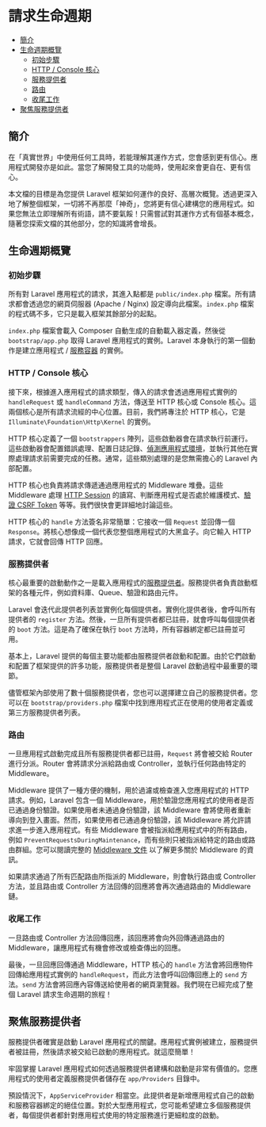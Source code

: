 # 請求生命週期

- [簡介](#introduction)
- [生命週期概覽](#lifecycle-overview)
    - [初始步驟](#first-steps)
    - [HTTP / Console 核心](#http-console-kernels)
    - [服務提供者](#service-providers)
    - [路由](#routing)
    - [收尾工作](#finishing-up)
- [聚焦服務提供者](#focus-on-service-providers)

<a name="introduction"></a>
## 簡介

在「真實世界」中使用任何工具時，若能理解其運作方式，您會感到更有信心。應用程式開發亦是如此。當您了解開發工具的功能時，使用起來會更自在、更有信心。

本文檔的目標是為您提供 Laravel 框架如何運作的良好、高層次概覽。透過更深入地了解整個框架，一切將不再那麼「神奇」，您將更有信心建構您的應用程式。如果您無法立即理解所有術語，請不要氣餒！只需嘗試對其運作方式有個基本概念，隨著您探索文檔的其他部分，您的知識將會增長。

<a name="lifecycle-overview"></a>
## 生命週期概覽

<a name="first-steps"></a>
### 初始步驟

所有對 Laravel 應用程式的請求，其進入點都是 `public/index.php` 檔案。所有請求都會透過您的網頁伺服器 (Apache / Nginx) 設定導向此檔案。`index.php` 檔案的程式碼不多，它只是載入框架其餘部分的起點。

`index.php` 檔案會載入 Composer 自動生成的自動載入器定義，然後從 `bootstrap/app.php` 取得 Laravel 應用程式的實例。Laravel 本身執行的第一個動作是建立應用程式 / [服務容器](/docs/{{version}}/container) 的實例。

<a name="http-console-kernels"></a>
### HTTP / Console 核心

接下來，根據進入應用程式的請求類型，傳入的請求會透過應用程式實例的 `handleRequest` 或 `handleCommand` 方法，傳送至 HTTP 核心或 Console 核心。這兩個核心是所有請求流經的中心位置。目前，我們將專注於 HTTP 核心，它是 `Illuminate\Foundation\Http\Kernel` 的實例。

HTTP 核心定義了一個 `bootstrappers` 陣列，這些啟動器會在請求執行前運行。這些啟動器會配置錯誤處理、配置日誌記錄、[偵測應用程式環境](/docs/{{version}}/configuration#environment-configuration)，並執行其他在實際處理請求前需要完成的任務。通常，這些類別處理的是您無需擔心的 Laravel 內部配置。

HTTP 核心也負責將請求傳遞通過應用程式的 Middleware 堆疊。這些 Middleware 處理 [HTTP Session](/docs/{{version}}/session) 的讀寫、判斷應用程式是否處於維護模式、[驗證 CSRF Token](/docs/{{version}}/csrf) 等等。我們很快會更詳細地討論這些。

HTTP 核心的 `handle` 方法簽名非常簡單：它接收一個 `Request` 並回傳一個 `Response`。將核心想像成一個代表您整個應用程式的大黑盒子。向它輸入 HTTP 請求，它就會回傳 HTTP 回應。

<a name="service-providers"></a>
### 服務提供者

核心最重要的啟動動作之一是載入應用程式的[服務提供者](/docs/{{version}}/providers)。服務提供者負責啟動框架的各種元件，例如資料庫、Queue、驗證和路由元件。

Laravel 會迭代此提供者列表並實例化每個提供者。實例化提供者後，會呼叫所有提供者的 `register` 方法。然後，一旦所有提供者都已註冊，就會呼叫每個提供者的 `boot` 方法。這是為了確保在執行 `boot` 方法時，所有容器綁定都已註冊並可用。

基本上，Laravel 提供的每個主要功能都由服務提供者啟動和配置。由於它們啟動和配置了框架提供的許多功能，服務提供者是整個 Laravel 啟動過程中最重要的環節。

儘管框架內部使用了數十個服務提供者，您也可以選擇建立自己的服務提供者。您可以在 `bootstrap/providers.php` 檔案中找到應用程式正在使用的使用者定義或第三方服務提供者列表。

<a name="routing"></a>
### 路由

一旦應用程式啟動完成且所有服務提供者都已註冊，`Request` 將會被交給 Router 進行分派。Router 會將請求分派給路由或 Controller，並執行任何路由特定的 Middleware。

Middleware 提供了一種方便的機制，用於過濾或檢查進入您應用程式的 HTTP 請求。例如，Laravel 包含一個 Middleware，用於驗證您應用程式的使用者是否已通過身份驗證。如果使用者未通過身份驗證，該 Middleware 會將使用者重新導向到登入畫面。然而，如果使用者已通過身份驗證，該 Middleware 將允許請求進一步進入應用程式。有些 Middleware 會被指派給應用程式中的所有路由，例如 `PreventRequestsDuringMaintenance`，而有些則只被指派給特定的路由或路由群組。您可以閱讀完整的 [Middleware 文件](/docs/{{version}}/middleware) 以了解更多關於 Middleware 的資訊。

如果請求通過了所有匹配路由所指派的 Middleware，則會執行路由或 Controller 方法，並且路由或 Controller 方法回傳的回應將會再次通過路由的 Middleware 鏈。

<a name="finishing-up"></a>
### 收尾工作

一旦路由或 Controller 方法回傳回應，該回應將會向外回傳通過路由的 Middleware，讓應用程式有機會修改或檢查傳出的回應。

最後，一旦回應回傳通過 Middleware，HTTP 核心的 `handle` 方法會將回應物件回傳給應用程式實例的 `handleRequest`，而此方法會呼叫回傳回應上的 `send` 方法。`send` 方法會將回應內容傳送給使用者的網頁瀏覽器。我們現在已經完成了整個 Laravel 請求生命週期的旅程！

<a name="focus-on-service-providers"></a>
## 聚焦服務提供者

服務提供者確實是啟動 Laravel 應用程式的關鍵。應用程式實例被建立，服務提供者被註冊，然後請求被交給已啟動的應用程式。就這麼簡單！

牢固掌握 Laravel 應用程式如何透過服務提供者建構和啟動是非常有價值的。您應用程式的使用者定義服務提供者儲存在 `app/Providers` 目錄中。

預設情況下，`AppServiceProvider` 相當空。此提供者是新增應用程式自己的啟動和服務容器綁定的絕佳位置。對於大型應用程式，您可能希望建立多個服務提供者，每個提供者都針對應用程式使用的特定服務進行更細粒度的啟動。

